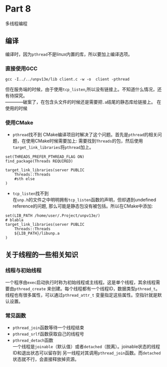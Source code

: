 # Part 8
多线程编程
## 编译
编译时，因为`pthread`不是linux内置的库，所以要加上编译选项。
### 直接使用GCC  
```
gcc -I../../unpv13e/lib client.c -w -o  client -pthread
```
但在服务端的时候，由于使用`tcp_listen`,所以没有链接上。不知道什么情况，还有待探究。  
————破案了，在包含头文件的时候还是需要把`.a`结尾的静态库给链接上。
在使用的时候
### 使用CMake 
- `pthread`找不到
CMake编译项目时解决了这个问题。首先是`pthread`的相关问题，在使用CMake时候需要加上:
需要找到`Threads`的包，然后使用`target_link_libraries`将`pthread`加上。
```
set(THREADS_PREFER_PTHREAD_FLAG ON)
find_package(Threads REQUIRED)

target_link_libraries(server PUBLIC 
    Threads::Threads
    #sth else
)
```
- `tcp_listen`找不到  
在`unp.h`的文件之中明明拥有`tcp_listen`函数的声明，但却遇到undefined reference的问题,
那么可能是静态包没有被包括。所以在CMake中添加:  
```
set(LIB_PATH /home/user/.Project/unpv13e/)
# blabla
target_link_libraries(server PUBLIC 
    Threads::Threads
    ${LIB_PATH}/libunp.a
)
```

## 关于线程的一些相关知识
### 线程与初始线程    
一个程序由`exec`启动执行时称为初始线程或主线程。这是单个线程，其余线程需要由`pthread_create`
来创建。每个线程都有一个线程ID，数据类型`pthread_t`。线程也有很多属性，可以通过`pthread_attr_t`
变量指定这些属性。空指针就是默认设置。  
### 常见函数
- `pthread_join`函数等待一个线程结束
- `pthread_srlf`函数获取自己的线程号
- `pthread_detach`函数  
一个线程是`joinable`（默认值）或者`detached`（脱离）。joinable状态的线程ID和退出状态可以留存到
另一线程对其调用`pthread_join`函数。而`detached`状态就不行，会直接释放掉资源。  


